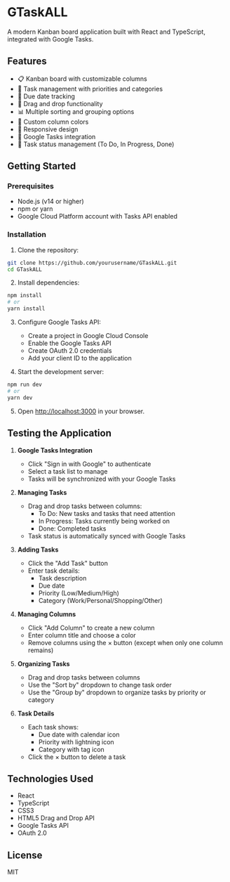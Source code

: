# GTaskALL

A modern Kanban board application built with React and TypeScript, integrated with Google Tasks.

## Features

- 📋 Kanban board with customizable columns
- 🎯 Task management with priorities and categories
- 📅 Due date tracking
- 🔄 Drag and drop functionality
- 📊 Multiple sorting and grouping options
- 🎨 Custom column colors
- 📱 Responsive design
- 🔐 Google Tasks integration
- 📝 Task status management (To Do, In Progress, Done)

## Getting Started

### Prerequisites

- Node.js (v14 or higher)
- npm or yarn
- Google Cloud Platform account with Tasks API enabled

### Installation

1. Clone the repository:
```bash
git clone https://github.com/yourusername/GTaskALL.git
cd GTaskALL
```

2. Install dependencies:
```bash
npm install
# or
yarn install
```

3. Configure Google Tasks API:
   - Create a project in Google Cloud Console
   - Enable the Google Tasks API
   - Create OAuth 2.0 credentials
   - Add your client ID to the application

4. Start the development server:
```bash
npm run dev
# or
yarn dev
```

5. Open [http://localhost:3000](http://localhost:3000) in your browser.

## Testing the Application

1. **Google Tasks Integration**
   - Click "Sign in with Google" to authenticate
   - Select a task list to manage
   - Tasks will be synchronized with your Google Tasks

2. **Managing Tasks**
   - Drag and drop tasks between columns:
     - To Do: New tasks and tasks that need attention
     - In Progress: Tasks currently being worked on
     - Done: Completed tasks
   - Task status is automatically synced with Google Tasks

3. **Adding Tasks**
   - Click the "Add Task" button
   - Enter task details:
     - Task description
     - Due date
     - Priority (Low/Medium/High)
     - Category (Work/Personal/Shopping/Other)

4. **Managing Columns**
   - Click "Add Column" to create a new column
   - Enter column title and choose a color
   - Remove columns using the × button (except when only one column remains)

5. **Organizing Tasks**
   - Drag and drop tasks between columns
   - Use the "Sort by" dropdown to change task order
   - Use the "Group by" dropdown to organize tasks by priority or category

6. **Task Details**
   - Each task shows:
     - Due date with calendar icon
     - Priority with lightning icon
     - Category with tag icon
   - Click the × button to delete a task

## Technologies Used

- React
- TypeScript
- CSS3
- HTML5 Drag and Drop API
- Google Tasks API
- OAuth 2.0

## License

MIT
